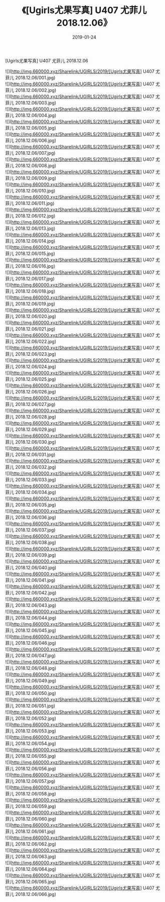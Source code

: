 ﻿---
layout: post
title:  《[Ugirls尤果写真] U407 尤菲儿 2018.12.06》
date:   2019-01-24
img: http://img.660000.xyz/Sharelink/UGIRLS/2019/[Ugirls尤果写真] U407 尤菲儿 2018.12.06/000.jpg
categories: [美女, 清纯, 唯美]
---

[Ugirls尤果写真] U407 尤菲儿 2018.12.06

 ![](http://img.660000.xyz/Sharelink/UGIRLS/2019/[Ugirls尤果写真] U407 尤菲儿 2018.12.06/001.jpg) <br>![](http://img.660000.xyz/Sharelink/UGIRLS/2019/[Ugirls尤果写真] U407 尤菲儿 2018.12.06/002.jpg) <br>![](http://img.660000.xyz/Sharelink/UGIRLS/2019/[Ugirls尤果写真] U407 尤菲儿 2018.12.06/003.jpg) <br>![](http://img.660000.xyz/Sharelink/UGIRLS/2019/[Ugirls尤果写真] U407 尤菲儿 2018.12.06/004.jpg) <br>![](http://img.660000.xyz/Sharelink/UGIRLS/2019/[Ugirls尤果写真] U407 尤菲儿 2018.12.06/005.jpg) <br>![](http://img.660000.xyz/Sharelink/UGIRLS/2019/[Ugirls尤果写真] U407 尤菲儿 2018.12.06/006.jpg) <br>![](http://img.660000.xyz/Sharelink/UGIRLS/2019/[Ugirls尤果写真] U407 尤菲儿 2018.12.06/007.jpg) <br>![](http://img.660000.xyz/Sharelink/UGIRLS/2019/[Ugirls尤果写真] U407 尤菲儿 2018.12.06/008.jpg) <br>![](http://img.660000.xyz/Sharelink/UGIRLS/2019/[Ugirls尤果写真] U407 尤菲儿 2018.12.06/009.jpg) <br>![](http://img.660000.xyz/Sharelink/UGIRLS/2019/[Ugirls尤果写真] U407 尤菲儿 2018.12.06/010.jpg) <br>![](http://img.660000.xyz/Sharelink/UGIRLS/2019/[Ugirls尤果写真] U407 尤菲儿 2018.12.06/011.jpg) <br>![](http://img.660000.xyz/Sharelink/UGIRLS/2019/[Ugirls尤果写真] U407 尤菲儿 2018.12.06/012.jpg) <br>![](http://img.660000.xyz/Sharelink/UGIRLS/2019/[Ugirls尤果写真] U407 尤菲儿 2018.12.06/013.jpg) <br>![](http://img.660000.xyz/Sharelink/UGIRLS/2019/[Ugirls尤果写真] U407 尤菲儿 2018.12.06/014.jpg) <br>![](http://img.660000.xyz/Sharelink/UGIRLS/2019/[Ugirls尤果写真] U407 尤菲儿 2018.12.06/015.jpg) <br>![](http://img.660000.xyz/Sharelink/UGIRLS/2019/[Ugirls尤果写真] U407 尤菲儿 2018.12.06/016.jpg) <br>![](http://img.660000.xyz/Sharelink/UGIRLS/2019/[Ugirls尤果写真] U407 尤菲儿 2018.12.06/017.jpg) <br>![](http://img.660000.xyz/Sharelink/UGIRLS/2019/[Ugirls尤果写真] U407 尤菲儿 2018.12.06/018.jpg) <br>![](http://img.660000.xyz/Sharelink/UGIRLS/2019/[Ugirls尤果写真] U407 尤菲儿 2018.12.06/019.jpg) <br>![](http://img.660000.xyz/Sharelink/UGIRLS/2019/[Ugirls尤果写真] U407 尤菲儿 2018.12.06/020.jpg) <br>![](http://img.660000.xyz/Sharelink/UGIRLS/2019/[Ugirls尤果写真] U407 尤菲儿 2018.12.06/021.jpg) <br>![](http://img.660000.xyz/Sharelink/UGIRLS/2019/[Ugirls尤果写真] U407 尤菲儿 2018.12.06/022.jpg) <br>![](http://img.660000.xyz/Sharelink/UGIRLS/2019/[Ugirls尤果写真] U407 尤菲儿 2018.12.06/023.jpg) <br>![](http://img.660000.xyz/Sharelink/UGIRLS/2019/[Ugirls尤果写真] U407 尤菲儿 2018.12.06/024.jpg) <br>![](http://img.660000.xyz/Sharelink/UGIRLS/2019/[Ugirls尤果写真] U407 尤菲儿 2018.12.06/025.jpg) <br>![](http://img.660000.xyz/Sharelink/UGIRLS/2019/[Ugirls尤果写真] U407 尤菲儿 2018.12.06/026.jpg) <br>![](http://img.660000.xyz/Sharelink/UGIRLS/2019/[Ugirls尤果写真] U407 尤菲儿 2018.12.06/027.jpg) <br>![](http://img.660000.xyz/Sharelink/UGIRLS/2019/[Ugirls尤果写真] U407 尤菲儿 2018.12.06/028.jpg) <br>![](http://img.660000.xyz/Sharelink/UGIRLS/2019/[Ugirls尤果写真] U407 尤菲儿 2018.12.06/029.jpg) <br>![](http://img.660000.xyz/Sharelink/UGIRLS/2019/[Ugirls尤果写真] U407 尤菲儿 2018.12.06/030.jpg) <br>![](http://img.660000.xyz/Sharelink/UGIRLS/2019/[Ugirls尤果写真] U407 尤菲儿 2018.12.06/031.jpg) <br>![](http://img.660000.xyz/Sharelink/UGIRLS/2019/[Ugirls尤果写真] U407 尤菲儿 2018.12.06/032.jpg) <br>![](http://img.660000.xyz/Sharelink/UGIRLS/2019/[Ugirls尤果写真] U407 尤菲儿 2018.12.06/033.jpg) <br>![](http://img.660000.xyz/Sharelink/UGIRLS/2019/[Ugirls尤果写真] U407 尤菲儿 2018.12.06/034.jpg) <br>![](http://img.660000.xyz/Sharelink/UGIRLS/2019/[Ugirls尤果写真] U407 尤菲儿 2018.12.06/035.jpg) <br>![](http://img.660000.xyz/Sharelink/UGIRLS/2019/[Ugirls尤果写真] U407 尤菲儿 2018.12.06/036.jpg) <br>![](http://img.660000.xyz/Sharelink/UGIRLS/2019/[Ugirls尤果写真] U407 尤菲儿 2018.12.06/037.jpg) <br>![](http://img.660000.xyz/Sharelink/UGIRLS/2019/[Ugirls尤果写真] U407 尤菲儿 2018.12.06/038.jpg) <br>![](http://img.660000.xyz/Sharelink/UGIRLS/2019/[Ugirls尤果写真] U407 尤菲儿 2018.12.06/039.jpg) <br>![](http://img.660000.xyz/Sharelink/UGIRLS/2019/[Ugirls尤果写真] U407 尤菲儿 2018.12.06/040.jpg) <br>![](http://img.660000.xyz/Sharelink/UGIRLS/2019/[Ugirls尤果写真] U407 尤菲儿 2018.12.06/041.jpg) <br>![](http://img.660000.xyz/Sharelink/UGIRLS/2019/[Ugirls尤果写真] U407 尤菲儿 2018.12.06/042.jpg) <br>![](http://img.660000.xyz/Sharelink/UGIRLS/2019/[Ugirls尤果写真] U407 尤菲儿 2018.12.06/043.jpg) <br>![](http://img.660000.xyz/Sharelink/UGIRLS/2019/[Ugirls尤果写真] U407 尤菲儿 2018.12.06/044.jpg) <br>![](http://img.660000.xyz/Sharelink/UGIRLS/2019/[Ugirls尤果写真] U407 尤菲儿 2018.12.06/045.jpg) <br>![](http://img.660000.xyz/Sharelink/UGIRLS/2019/[Ugirls尤果写真] U407 尤菲儿 2018.12.06/046.jpg) <br>![](http://img.660000.xyz/Sharelink/UGIRLS/2019/[Ugirls尤果写真] U407 尤菲儿 2018.12.06/047.jpg) <br>![](http://img.660000.xyz/Sharelink/UGIRLS/2019/[Ugirls尤果写真] U407 尤菲儿 2018.12.06/048.jpg) <br>![](http://img.660000.xyz/Sharelink/UGIRLS/2019/[Ugirls尤果写真] U407 尤菲儿 2018.12.06/049.jpg) <br>![](http://img.660000.xyz/Sharelink/UGIRLS/2019/[Ugirls尤果写真] U407 尤菲儿 2018.12.06/050.jpg) <br>![](http://img.660000.xyz/Sharelink/UGIRLS/2019/[Ugirls尤果写真] U407 尤菲儿 2018.12.06/051.jpg) <br>![](http://img.660000.xyz/Sharelink/UGIRLS/2019/[Ugirls尤果写真] U407 尤菲儿 2018.12.06/052.jpg) <br>![](http://img.660000.xyz/Sharelink/UGIRLS/2019/[Ugirls尤果写真] U407 尤菲儿 2018.12.06/053.jpg) <br>![](http://img.660000.xyz/Sharelink/UGIRLS/2019/[Ugirls尤果写真] U407 尤菲儿 2018.12.06/054.jpg) <br>![](http://img.660000.xyz/Sharelink/UGIRLS/2019/[Ugirls尤果写真] U407 尤菲儿 2018.12.06/055.jpg) <br>![](http://img.660000.xyz/Sharelink/UGIRLS/2019/[Ugirls尤果写真] U407 尤菲儿 2018.12.06/056.jpg) <br>![](http://img.660000.xyz/Sharelink/UGIRLS/2019/[Ugirls尤果写真] U407 尤菲儿 2018.12.06/057.jpg) <br>![](http://img.660000.xyz/Sharelink/UGIRLS/2019/[Ugirls尤果写真] U407 尤菲儿 2018.12.06/058.jpg) <br>![](http://img.660000.xyz/Sharelink/UGIRLS/2019/[Ugirls尤果写真] U407 尤菲儿 2018.12.06/059.jpg) <br>![](http://img.660000.xyz/Sharelink/UGIRLS/2019/[Ugirls尤果写真] U407 尤菲儿 2018.12.06/060.jpg) <br>![](http://img.660000.xyz/Sharelink/UGIRLS/2019/[Ugirls尤果写真] U407 尤菲儿 2018.12.06/061.jpg) <br>![](http://img.660000.xyz/Sharelink/UGIRLS/2019/[Ugirls尤果写真] U407 尤菲儿 2018.12.06/062.jpg) <br>![](http://img.660000.xyz/Sharelink/UGIRLS/2019/[Ugirls尤果写真] U407 尤菲儿 2018.12.06/063.jpg) <br>![](http://img.660000.xyz/Sharelink/UGIRLS/2019/[Ugirls尤果写真] U407 尤菲儿 2018.12.06/064.jpg) <br>![](http://img.660000.xyz/Sharelink/UGIRLS/2019/[Ugirls尤果写真] U407 尤菲儿 2018.12.06/065.jpg) <br>![](http://img.660000.xyz/Sharelink/UGIRLS/2019/[Ugirls尤果写真] U407 尤菲儿 2018.12.06/066.jpg) <br>